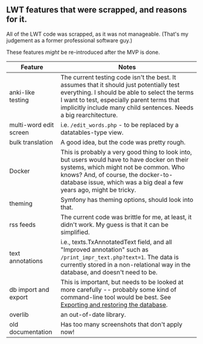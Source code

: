 ## LWT features that were scrapped, and reasons for it.

All of the LWT code was scrapped, as it was not manageable.  (That's my judgement as a former professional software guy.)

These features *might* be re-introduced after the MVP is done.

| Feature | Notes |
| --- | --- |
| anki-like testing | The current testing code isn't the best.  It assumes that it should just potentially test everything.  I should be able to select the terms I want to test, especially parent terms that implicitly include many child sentences.  Needs a big rearchitecture. |
| multi-word edit screen | i.e. `/edit_words.php` - to be replaced by a datatables-type view. |
| bulk translation | A good idea, but the code was pretty rough. |
| Docker | This is probably a very good thing to look into, but users would have to have docker on their systems, which might not be common.  Who knows?  And, of course, the docker-to-database issue, which was a big deal a few years ago, might be tricky. |
| theming | Symfony has theming options, should look into that. |
| rss feeds | The current code was brittle for me, at least, it didn't work.  My guess is that it can be simplified. |
| text annotations | i.e., texts.TxAnnotatedText field, and all "Improved annotation" such as `/print_impr_text.php?text=1`.  The data is currently stored in a non-relational way in the database, and doesn't need to be. |
| db import and export | This is important, but needs to be looked at more carefully -- probably some kind of command-line tool would be best.  See [Exporting and restoring the database](./db_export_restore.md). |
| overlib | an out-of-date library. |
| old documentation | Has too many screenshots that don't apply now! |

